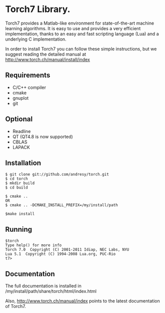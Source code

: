 Torch7 Library.
===============

Torch7 provides a Matlab-like environment for state-of-the-art machine
learning algorithms. It is easy to use and provides a very efficient
implementation, thanks to an easy and fast scripting language (Lua) and a
underlying C implementation.

In order to install Torch7 you can follow these simple instructions, but 
we suggest reading the detailed manual at http://www.torch.ch/manual/install/index

Requirements
------------

* C/C++ compiler
* cmake
* gnuplot
* git

Optional
--------

* Readline
* QT (QT4.8 is now supported)
* CBLAS
* LAPACK

Installation
------------

    $ git clone git://github.com/andresy/torch.git
    $ cd torch
    $ mkdir build
    $ cd build

    $ cmake .. 
    OR
    $ cmake .. -DCMAKE_INSTALL_PREFIX=/my/install/path

    $make install

Running
-------

    $torch
    Type help() for more info
    Torch 7.0  Copyright (C) 2001-2011 Idiap, NEC Labs, NYU
    Lua 5.1  Copyright (C) 1994-2008 Lua.org, PUC-Rio
    t7> 

Documentation
-------------

The full documentation is installed in /my/install/path/share/torch/html/index.html

Also, http://www.torch.ch/manual/index points to the latest documentation of Torch7.

